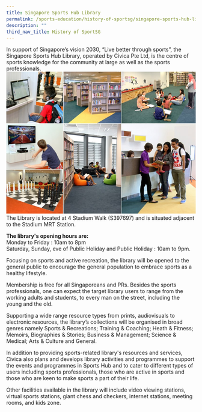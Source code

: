 ```yaml
---
title: Singapore Sports Hub Library
permalink: /sports-education/history-of-sportsg/singapore-sports-hub-library/
description: ""
third_nav_title: History of SportSG
---
```

In support of Singapore’s vision 2030, “Live better through sports”, the Singapore Sports Hub Library, operated by Civica Pte Ltd, is the centre of sports knowledge for the community at large as well as the sports professionals.
![Singapore Sports Hub Library](/images/Sport%20Education/History%20of%20Singapore%20Sports/Singapore%20Sports%20Hub%20Library/sport_lib.jpeg)
The Library is located at 4 Stadium Walk (S397697) and is situated adjacent to the Stadium MRT Station. 

**The library's opening hours are:**
<br>
Monday to Friday : 10am to 8pm  
Saturday, Sunday, eve of Public Holiday and Public Holiday : 10am to 9pm.

Focusing on sports and active recreation, the library will be opened to the general public to encourage the general population to embrace sports as a healthy lifestyle.

Membership is free for all Singaporeans and PRs. Besides the sports professionals, one can expect the target library users to range from the working adults and students, to every man on the street, including the young and the old.

Supporting a wide range resource types from prints, audiovisuals to electronic resources, the library’s collections will be organised in broad genres namely Sports & Recreations; Training & Coaching; Heath & Fitness; Memoirs, Biographies & Stories; Business & Management; Science & Medical; Arts & Culture and General.

In addition to providing sports-related library's resources and services, Civica also plans and develops library activities and programmes to support the events and programmes in Sports Hub and to cater to different types of users including sports professionals, those who are active in sports and those who are keen to make sports a part of their life.

Other facilities available in the library will include video viewing stations, virtual sports stations, giant chess and checkers, internet stations, meeting rooms, and kids zone.